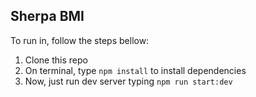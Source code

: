## Sherpa BMI

To run in, follow the steps bellow:

1. Clone this repo
2. On terminal, type `npm install` to install dependencies
3. Now, just run dev server typing `npm run start:dev`